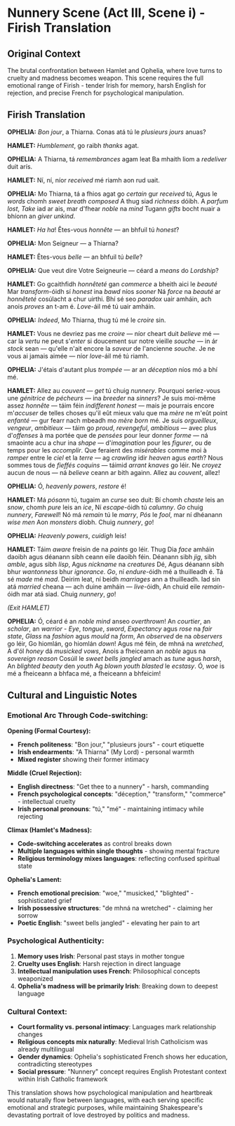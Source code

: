 # Nunnery Scene (Act III, Scene i) - Firish Translation

## Original Context
The brutal confrontation between Hamlet and Ophelia, where love turns to cruelty and madness becomes weapon. This scene requires the full emotional range of Firish - tender Irish for memory, harsh English for rejection, and precise French for psychological manipulation.

## Firish Translation

**OPHELIA:**
*Bon jour*, a Thiarna. Conas atá tú le *plusieurs jours* anuas?

**HAMLET:**
*Humblement*, go raibh *thanks* agat.

**OPHELIA:**
A Thiarna, tá *remembrances* agam leat
Ba mhaith liom a *redeliver* duit arís.

**HAMLET:**
Ní, ní, níor *received* mé riamh aon rud uait.

**OPHELIA:**
Mo Thiarna, tá a fhios agat go *certain* gur *received* tú,
Agus le *words* chomh *sweet* *breath* *composed*
A thug siad *richness* dóibh. A *parfum* *lost*,
*Take* iad ar ais, mar d'fhear *noble* na *mind*
Tugann *gifts* bocht nuair a bhíonn an *giver* *unkind*.

**HAMLET:**
*Ha ha*! Êtes-vous *honnête* — an bhfuil tú *honest*?

**OPHELIA:**
Mon Seigneur — a Thiarna?

**HAMLET:**
Êtes-vous *belle* — an bhfuil tú *belle*?

**OPHELIA:**
Que veut dire Votre Seigneurie — céard a *means* do *Lordship*?

**HAMLET:**
Go gcaithfidh *honnêteté* gan *commerce* a bheith aici le *beauté*
Mar *transform*-óidh sí *honest* ina *bawd* níos *sooner*
Ná *force* na *beauté* ar *honnêteté* cosúlacht a chur uirthi.
Bhí sé seo *paradox* uair amháin, ach anois *proves* an t-am é. 
*Love*-áil mé tú uair amháin.

**OPHELIA:**
*Indeed*, Mo Thiarna, thug tú mé le *croire* sin.

**HAMLET:**
Vous ne devriez pas me *croire* — níor cheart duit *believe* mé —
car la *vertu* ne peut s'*enter* si doucement
sur notre vieille *souche* — in ár *stock* sean —
qu'elle n'ait encore la *saveur* de l'ancienne *souche*.
Je ne vous ai jamais aimée — níor *love*-áil mé tú riamh.

**OPHELIA:**
J'étais d'autant plus *trompée* — ar an *déception* níos mó a bhí mé.

**HAMLET:**
Allez au *couvent* — *get* tú chuig *nunnery*. Pourquoi seriez-vous
une *génitrice* de *pécheurs* — ina *breeder* na *sinners*?
Je suis moi-même assez *honnête* — táim féin *indifferent honest* —
mais je pourrais encore m'*accuser* de telles choses
qu'il eût mieux valu que ma *mère* ne m'eût point *enfanté* —
gur fearr nach mbeadh mo *mère* *born* mé.
Je suis *orgueilleux*, *vengeur*, *ambitieux* —
táim go *proud*, *revengeful*, *ambitious* —
avec plus d'*offenses* à ma portée
que de *pensées* pour leur donner *forme* —
ná smaointe acu a chur ina *shape* —
d'*imagination* pour les *figurer*, ou de temps pour les *accomplir*.
Que feraient des *misérables* comme moi
à *ramper* entre le *ciel* et la *terre* — ag *crawling* idir *heaven* agus *earth*?
Nous sommes tous de *fieffés coquins* — táimid *arrant knaves* go léir.
Ne *croyez* aucun de nous — ná *believe* ceann ar bith againn.
Allez au *couvent*, allez!

**OPHELIA:**
Ó, *heavenly powers*, *restore* é!

**HAMLET:**
Má *pósann* tú, tugaim an *curse* seo duit:
Bí chomh *chaste* leis an *snow*, chomh *pure* leis an *ice*,
Ní *escape*-óidh tú *calumny*. *Go* chuig *nunnery*,
*Farewell*! Nó má *remain* tú le *marry*,
*Pós* le *fool*, mar ní dhéanann *wise men*
Aon *monsters* díobh. Chuig *nunnery*, *go*!

**OPHELIA:**
*Heavenly powers*, *cuidigh* leis!

**HAMLET:**
Táim *aware* freisin de na *paints* go léir.
Thug Dia *face* amháin daoibh agus déanann sibh ceann eile daoibh féin.
Déanann sibh *jig*, sibh *amble*, agus sibh *lisp*,
Agus *nickname* na *creatures* Dé,
Agus déanann sibh bhur *wantonness* bhur *ignorance*.
*Go*, ní *endure*-óidh mé a thuilleadh é. Tá sé *made* mé *mad*.
Deirim leat, ní beidh *marriages* ann a thuilleadh.
Iad sin atá *married* cheana — ach duine amháin — *live*-óidh,
An chuid eile *remain*-óidh mar atá siad.
Chuig *nunnery*, *go*!

*(Exit HAMLET)*

**OPHELIA:**
Ó, céard é an *noble mind* anseo *overthrown*!
An *courtier*, an *scholar*, an *warrior* - 
*Eye*, *tongue*, *sword*,
*Expectancy* agus *rose* na *fair state*,
*Glass* na *fashion* agus *mould* na *form*,
An *observed* de na *observers* go léir,
Go hiomlán, go hiomlán *down*!
Agus mé féin, de mhná na *wretched*,
A d'ól *honey* dá *musicked vows*,
Anois a fheiceann an *noble* agus na *sovereign reason*
Cosúil le *sweet bells jangled* amach as *tune* agus *harsh*,
An *blighted* *beauty* den *youth*
Ag *blown youth* *blasted* le *ecstasy*.
Ó, *woe* is mé a fheiceann a bhfaca mé, a fheiceann a bhfeicim!

## Cultural and Linguistic Notes

### Emotional Arc Through Code-switching:

**Opening (Formal Courtesy):**
- **French politeness**: "Bon jour," "plusieurs jours" - court etiquette
- **Irish endearments**: "A Thiarna" (My Lord) - personal warmth
- **Mixed register** showing their former intimacy

**Middle (Cruel Rejection):**
- **English directness**: "Get thee to a nunnery" - harsh, commanding
- **French psychological concepts**: "déception," "transform," "commerce" - intellectual cruelty
- **Irish personal pronouns**: "tú," "mé" - maintaining intimacy while rejecting

**Climax (Hamlet's Madness):**
- **Code-switching accelerates** as control breaks down
- **Multiple languages within single thoughts** - showing mental fracture
- **Religious terminology mixes languages**: reflecting confused spiritual state

**Ophelia's Lament:**
- **French emotional precision**: "woe," "musicked," "blighted" - sophisticated grief
- **Irish possessive structures**: "de mhná na wretched" - claiming her sorrow
- **Poetic English**: "sweet bells jangled" - elevating her pain to art

### Psychological Authenticity:

1. **Memory uses Irish**: Personal past stays in mother tongue
2. **Cruelty uses English**: Harsh rejection in direct language  
3. **Intellectual manipulation uses French**: Philosophical concepts weaponized
4. **Ophelia's madness will be primarily Irish**: Breaking down to deepest language

### Cultural Context:

- **Court formality vs. personal intimacy**: Languages mark relationship changes
- **Religious concepts mix naturally**: Medieval Irish Catholicism was already multilingual
- **Gender dynamics**: Ophelia's sophisticated French shows her education, contradicting stereotypes
- **Social pressure**: "Nunnery" concept requires English Protestant context within Irish Catholic framework

This translation shows how psychological manipulation and heartbreak would naturally flow between languages, with each serving specific emotional and strategic purposes, while maintaining Shakespeare's devastating portrait of love destroyed by politics and madness.